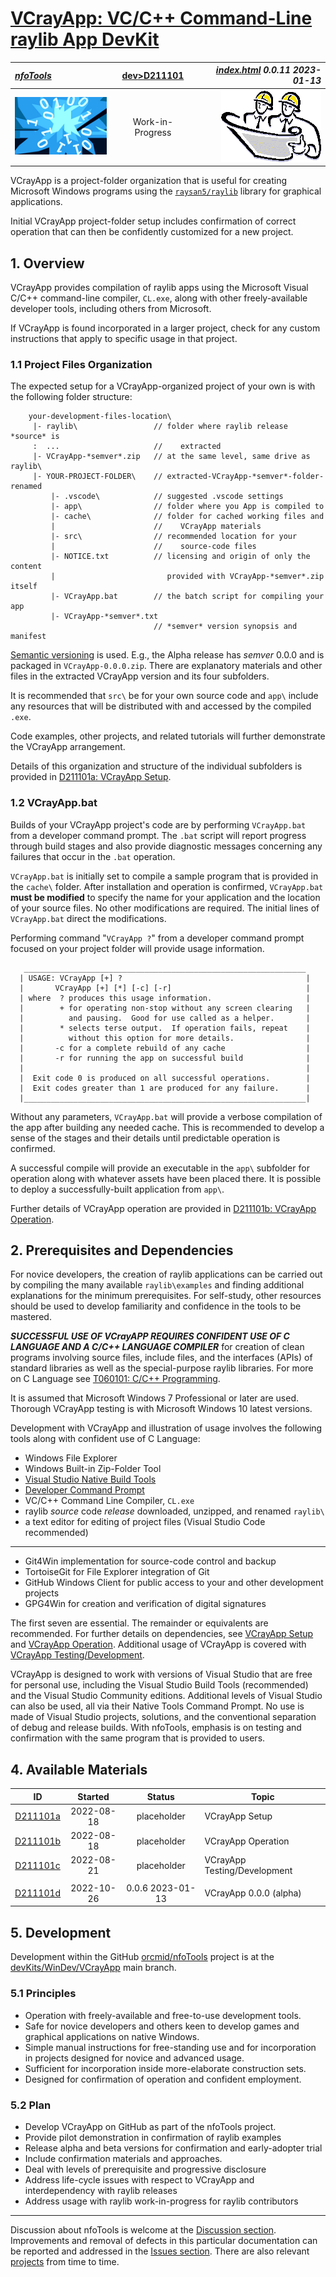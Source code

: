 <!-- index.md 0.0.11                UTF-8                          2023-01-13
     ----1----|----2----|----3----|----4----|----5----|----6----|----7----|--*

               VCRAYAPP: VC/C++ COMMAND-LINE RAYLIB APP DEVKIT
     -->

# [VCrayApp: VC/C++ Command-Line raylib App DevKit](.)

| ***[nfoTools](../../)*** | [dev](../)[>D211101](.) | ***[index.html](index.html) 0.0.11 2023-01-13*** |
| :--                |       :-:          | --: |
| ![nfotools](../../images/nfoWorks-2014-06-02-1702-LogoSmall.png) | Work-in-Progress | ![Hard Hat Area](../../images/hardhat-logo.gif) |

VCrayApp is a project-folder organization that is useful for creating
Microsoft Windows programs using the
[`raysan5/raylib`](https://www.raylib.com/) library for graphical
applications.

Initial VCrayApp project-folder setup includes confirmation of correct
operation that can then be confidently customized for a new project.

## 1. Overview

VCrayApp provides compilation of raylib apps using the Microsoft Visual
C/C++ command-line compiler, `CL.exe`, along with other freely-available
developer tools, including others from Microsoft.

If VCrayApp is found incorporated in a larger project, check for any
custom instructions that apply to specific usage in that project.

### 1.1 Project Files Organization

The expected setup for a VCrayApp-organized project of your own is with the
following folder structure:

```text
    your-development-files-location\
     |- raylib\                 // folder where raylib release *source* is
     :  ...                     //    extracted
     |- VCrayApp-*semver*.zip   // at the same level, same drive as raylib\
     |- YOUR-PROJECT-FOLDER\    // extracted-VCrayApp-*semver*-folder-renamed
         |- .vscode\            // suggested .vscode settings
         |- app\                // folder where you App is compiled to
         |- cache\              // folder for cached working files and
         |                      //    VCrayApp materials
         |- src\                // recommended location for your
         |                      //    source-code files
         |- NOTICE.txt          // licensing and origin of only the content
         |                         provided with VCrayApp-*semver*.zip itself
         |- VCrayApp.bat        // the batch script for compiling your app
         |- VCrayApp-*semver*.txt
                                // *semver* version synopsis and manifest
```

[Semantic versioning](https://semver.org/) is used.  E.g., the Alpha release
has *semver* 0.0.0 and is packaged in `VCrayApp-0.0.0.zip`.  There are
explanatory materials and other files in the extracted VCrayApp version and
its four subfolders.

It is recommended that  `src\` be for your own source code and `app\` include
any resources that will be distributed with and accessed by the compiled
`.exe`.

Code examples, other projects, and related tutorials will further demonstrate
the VCrayApp arrangement.

Details of this organization and structure of the individual
subfolders is provided in [D211101a: VCrayApp Setup](D211101a).

### 1.2 VCrayApp.bat

Builds of your VCrayApp project's code are by performing `VCrayApp.bat` from
a developer command prompt.  The `.bat` script will report progress through
build stages and also provide diagnostic messages concerning any failures
that occur in the `.bat` operation.

`VCrayApp.bat` is initially set to compile a sample program that
is provided in the `cache\` folder.  After installation and operation is
confirmed, `VCrayApp.bat` **must be modified** to specify the name for your
application and the location of your source files.  No other modifications
are required.  The initial lines of `VCrayApp.bat` direct the modifications.

Performing command "`VCrayApp ?`" from a developer command prompt focused on
your project folder will provide usage information.

```text
   _______________________________________________________________
  | USAGE: VCrayApp [+] ?                                         |
  |       VCrayApp [+] [*] [-c] [-r]                              |
  | where  ? produces this usage information.                     |
  |        + for operating non-stop without any screen clearing   |
  |          and pausing.  Good for use called as a helper.       |
  |        * selects terse output.  If operation fails, repeat    |
  |          without this option for more details.                |
  |       -c for a complete rebuild of any cache                  |
  |       -r for running the app on successful build              |
  |                                                               |
  |  Exit code 0 is produced on all successful operations.        |
  |  Exit codes greater than 1 are produced for any failure.      |
  |_______________________________________________________________|
```

Without any parameters, `VCrayApp.bat` will provide a verbose
compilation of the app after building any needed cache.  This is recommended
to develop a sense of the stages and their details until predictable
operation is confirmed.

A successful compile will provide an executable in the `app\` subfolder
for operation along with whatever assets have been placed there.  It is
possible to deploy a successfully-built application from `app\`.

Further details of VCrayApp operation are provided in
[D211101b: VCrayApp Operation](D211101b).

## 2. Prerequisites and Dependencies

For novice developers, the creation of raylib applications can be carried out
by compiling the many available `raylib\examples` and finding additional
explanations for the minimum prerequisites.  For self-study, other resources
should be used to develop familiarity and confidence in the tools to be
mastered.

***SUCCESSFUL USE OF VCrayAPP REQUIRES CONFIDENT USE OF C LANGUAGE AND A
C/C++ LANGUAGE COMPILER*** for creation of clean programs involving source
files, include files, and the interfaces (APIs) of standard libraries as well
as the special-purpose raylib libraries.  For more on C Language see
[T060101: C/C++ Programming](https://orcmid.github.io/nfoTools/tools/T060101/).

It is assumed that Microsoft Windows 7 Professional or later are used.
Thorough VCrayApp testing is with Microsoft Windows 10 latest versions.

Development with VCrayApp and illustration of usage involves the following
tools along with confident use of C Language:

* Windows File Explorer
* Windows Built-in Zip-Folder Tool
* [Visual Studio Native Build Tools](https://orcmid.github.io/nfoTools/tools/T211002/)
* [Developer Command Prompt](https://orcmid.github.io/nfoTools/tools/T060501/)
* VC/C++ Command Line Compiler, `CL.exe`
* raylib *source* code *release* downloaded, unzipped, and renamed `raylib\`
* a text editor for editing of project files (Visual Studio Code recommended)

----

* Git4Win implementation for source-code control and backup
* TortoiseGit for File Explorer integration of Git
* GitHub Windows Client for public access to your and other development
  projects
* GPG4Win for creation and verification of digital signatures

The first seven are essential.  The remainder or equivalents are recommended.
For further details on dependencies, see
[VCrayApp Setup](D211101a/) and [VCrayApp Operation](D211101b/).  Additional
usage of VCrayApp is covered with [VCrayApp Testing/Development](D211101c).

VCrayApp is designed to work with versions of Visual Studio that are free
for personal use, including the Visual Studio Build Tools (recommended)
and the Visual Studio Community editions.  Additional levels of Visual
Studio can also be used, all via their Native Tools Command Prompt.  No
use is made of Visual Studio projects, solutions, and the conventional
separation of debug and release builds.  With nfoTools, emphasis is on
testing and confirmation with the same program that is provided to users.

## 4. Available Materials

| **ID** | **Started** | **Status** | **Topic** |
|   :-:   |   :-:   |  :-:   |  ---  |
| [D211101a](D211101a/) | 2022-08-18 | placeholder | VCrayApp Setup |
| [D211101b](D211101b/) | 2022-08-18 | placeholder | VCrayApp Operation |
| [D211101c](D211101c/) | 2022-08-21 | placeholder | VCrayApp Testing/Development |
|                       |            |                  |     |
| [D211101d](D211101d/) | 2022-10-26 | 0.0.6 2023-01-13 | VCrayApp 0.0.0 (alpha)

## 5. Development

Development within the GitHub
[orcmid/nfoTools](https://github.com/orcmid/nfoTools) project is at the
[devKits/WinDev/VCrayApp](https://github.com/orcmid/nfoTools/tree/master/devKits/WinDev/VCrayApp)
main branch.

### 5.1 Principles

* Operation with freely-available and free-to-use development tools.
* Safe for novice developers and others keen to develop games and graphical
  applications on native Windows.
* Simple manual instructions for free-standing use and for incorporation
  in projects designed for novice and advanced usage.
* Sufficient for incorporation inside more-elaborate construction sets.
* Designed for confirmation of operation and confident employment.

### 5.2 Plan

* Develop VCrayApp on GitHub as part of the nfoTools project.
* Provide pilot demonstration in confirmation of raylib examples
* Release alpha and beta versions for confirmation and early-adopter trial
* Include confirmation materials and approaches.
* Deal with levels of prerequisite and progressive disclosure
* Address life-cycle issues with respect to VCrayApp and interdependency with
  raylib releases
* Address usage with raylib work-in-progress for raylib contributors

----

Discussion about nfoTools is welcome at the
[Discussion section](https://github.com/orcmid/nfoTools/discussions).
Improvements and removal of defects in this particular documentation can be
reported and addressed in the
[Issues section](https://github.com/orcmid/nfoTools/issues).  There are also
relevant [projects](https://github.com/orcmid/nfoTools/projects) from time to
time.

<!-- ----1----|----2----|----3----|----4----|----5----|----6----|----7----|--*

     0.0.11 2023-01-13T01:37Z Reflect updated D211101d
     0.0.10 2023-01-12T17:19Z Redefine D211101c, small touch-up
     0.0.9 2023-01-12T05:17Z Update D211101d status, add NOTICE.txt to map
     0.0.8 2023-01-02T22:04Z Adjust Available Materials
     0.0.7 2023-01-02T18:56Z Smoothing of text, more-consistent terminology
     0.0.6 2022-08-19T21:46Z Corrections and touch-ups
     0.0.5 2022-08-18T20:16Z Touch-up, and Available Materials and other links
     0.0.4 2022-08-16T22:44Z Add Introductory Materials
     0.0.3 2022-06-11T21:25Z Introduce Standard Top banner
     0.0.2 2022-06-10T02:38Z Correct mouse track
     0.0.1 2022-06-10T02:28Z Touch-ups and confirmation of material
     0.0.0 2022-06-10T00:16Z Placeholder for initial development of a complete
           folio

                 *** end of docs/dev/D211101/index.md ***
     -->
